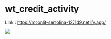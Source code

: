# wt_credit_activity

Link : https://moonlit-semolina-1271d9.netlify.app/

![](https://i.postimg.cc/Wz02ZXTc/Screenshot-from-2022-06-05-18-03-45.png)
